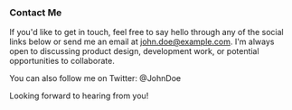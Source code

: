 <!-- routify:meta inline -->

### Contact Me

If you'd like to get in touch, feel free to say hello through any of the social links below or send me an email at john.doe@example.com. I'm always open to discussing product design, development work, or potential opportunities to collaborate.

You can also follow me on Twitter: @JohnDoe

Looking forward to hearing from you!